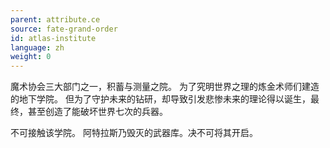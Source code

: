 ```yaml
---
parent: attribute.ce
source: fate-grand-order
id: atlas-institute
language: zh
weight: 0
---
```


魔术协会三大部门之一，积蓄与测量之院。
为了究明世界之理的炼金术师们建造的地下学院。
但为了守护未来的钻研，却导致引发悲惨未来的理论得以诞生，最终，甚至创造了能破坏世界七次的兵器。

不可接触该学院。
阿特拉斯乃毁灭的武器库。决不可将其开启。
